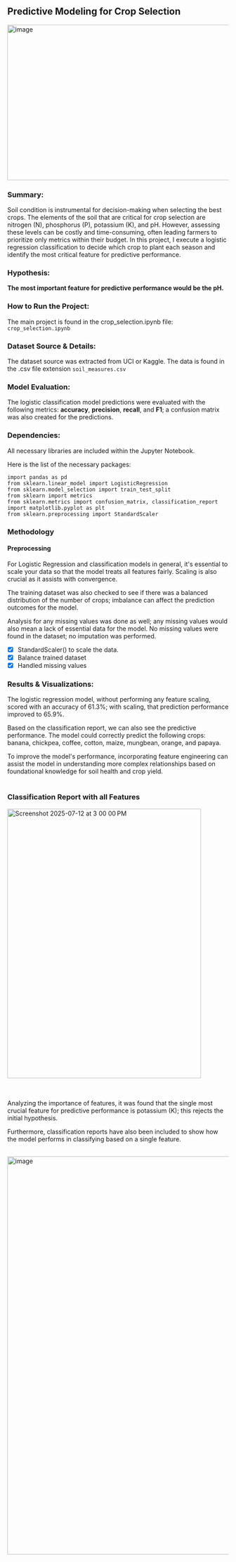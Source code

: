 ## Predictive Modeling for Crop Selection

<img width="530" height="354" alt="image" src="https://github.com/user-attachments/assets/b7bdb1eb-de96-42cf-a8fc-e6293d443868" />

### Summary: 
Soil condition is instrumental for decision-making when selecting the best crops. The elements of the soil that are critical for crop selection are nitrogen (N), phosphorus (P), potassium (K), and pH. However, assessing these levels can be costly and time-consuming, often leading farmers to prioritize only metrics within their budget. In this project, I execute a logistic regression classification to decide which crop to plant each season and identify the most critical feature for predictive performance. 

### Hypothesis: 
**The most important feature for predictive performance would be the pH.** 

### How to Run the Project: 
The main project is found in the crop_selection.ipynb file: `crop_selection.ipynb`

### Dataset Source & Details:
The dataset source was extracted from UCI or Kaggle. The data is found in the .csv file extension `soil_measures.csv`

### Model Evaluation:
The logistic classification model predictions were evaluated with the following metrics: **accuracy**, **precision**, **recall**, and **F1**; a confusion matrix was also created for the predictions.

### Dependencies:
All necessary libraries are included within the Jupyter Notebook.

Here is the list of the necessary packages:

```
import pandas as pd
from sklearn.linear_model import LogisticRegression
from sklearn.model_selection import train_test_split
from sklearn import metrics
from sklearn.metrics import confusion_matrix, classification_report
import matplotlib.pyplot as plt
from sklearn.preprocessing import StandardScaler
```

### Methodology

#### Preprocessing
For Logistic Regression and classification models in general, it's essential to scale your data so that the model treats all features fairly. Scaling is also crucial as it assists with convergence. 

The training dataset was also checked to see if there was a balanced distribution of the number of crops; imbalance can affect the prediction outcomes for the model.

Analysis for any missing values was done as well; any missing values would also mean a lack of essential data for the model. No missing values were found in the dataset; no imputation was performed.

  - [x] StandardScaler() to scale the data.
  - [x] Balance trained dataset
  - [x] Handled missing values

### Results & Visualizations: 
The logistic regression model, without performing any feature scaling, scored with an accuracy of 61.3%; with scaling, that prediction performance improved to 65.9%. 

Based on the classification report, we can also see the predictive performance. The model could correctly predict the following crops: banana, chickpea, coffee, cotton, maize, mungbean, orange, and papaya. 

To improve the model's performance, incorporating feature engineering can assist the model in understanding more complex relationships based on foundational knowledge for soil health and crop yield.
<br><br>

### Classification Report with all Features
<img width="441" height="614" alt="Screenshot 2025-07-12 at 3 00 00 PM" src="https://github.com/user-attachments/assets/c3d6f6b2-bd44-4576-93dd-7f014d054f6e" />

<br><br>
Analyzing the importance of features, it was found that the single most crucial feature for predictive performance is potassium (K); this rejects the initial hypothesis. 

Furthermore, classification reports have also been included to show how the model performs in classifying based on a single feature. 
<br><br>

<img width="1148" height="907" alt="image" src="https://github.com/user-attachments/assets/361b4d12-00ad-439f-935e-c8476a59af33" />




  




